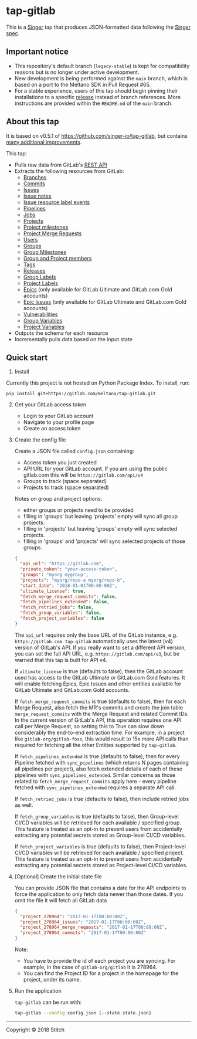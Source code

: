 # tap-gitlab

This is a [Singer](https://singer.io) tap that produces JSON-formatted data following the [Singer spec](https://github.com/singer-io/getting-started/blob/master/SPEC.md).

## Important notice

- This repository's default branch (`legacy-stable`) is kept for compatibility reasons but is no longer under active development.
- New development is being performed against the `main` branch, which is based on a port to the Meltano SDK in Pull Request #65.
- For a stable experience, users of this tap should begin pinning their installations to a specific [release](https://github.com/MeltanoLabs/tap-gitlab/releases) instead of branch references. More instructions are provided within the `README.md` of the `main` branch.

## About this tap

It is based on v0.5.1 of <https://github.com/singer-io/tap-gitlab>, but contains [many additional improvements](./CHANGELOG.md).

This tap:
- Pulls raw data from GitLab's [REST API](https://docs.gitlab.com/ee/api/README.html)
- Extracts the following resources from GitLab:
  - [Branches](https://docs.gitlab.com/ee/api/branches.html)
  - [Commits](https://docs.gitlab.com/ee/api/commits.html)
  - [Issues](https://docs.gitlab.com/ee/api/issues.html)
  - [Issue notes](https://docs.gitlab.com/ee/api/notes.html)
  - [Issue resource label events](https://docs.gitlab.com/ee/api/resource_label_events.html)
  - [Pipelines](https://docs.gitlab.com/ee/api/pipelines.html)
  - [Jobs](https://docs.gitlab.com/ee/api/jobs.html)
  - [Projects](https://docs.gitlab.com/ee/api/projects.html)
  - [Project milestones](https://docs.gitlab.com/ee/api/milestones.html)
  - [Project Merge Requests](https://docs.gitlab.com/ee/api/merge_requests.html)
  - [Users](https://docs.gitlab.com/ee/api/users.html)
  - [Groups](https://docs.gitlab.com/ee/api/group_milestones.html)
  - [Group Milestones](https://docs.gitlab.com/ee/api/users.html)
  - [Group and Project members](https://docs.gitlab.com/ee/api/members.html)
  - [Tags](https://docs.gitlab.com/ee/api/tags.html)
  - [Releases](https://docs.gitlab.com/ee/api/releases/index.html)
  - [Group Labels](https://docs.gitlab.com/ee/api/group_labels.html)
  - [Project Labels](https://docs.gitlab.com/ee/api/labels.html)
  - [Epics](https://docs.gitlab.com/ee/api/epics.html) (only available for GitLab Ultimate and GitLab.com Gold accounts)
  - [Epic Issues](https://docs.gitlab.com/ee/api/epic_issues.html) (only available for GitLab Ultimate and GitLab.com Gold accounts)
  - [Vulnerabilities](https://docs.gitlab.com/ee/api/project_vulnerabilities.html)
  - [Group Variables](https://docs.gitlab.com/ee/api/group_level_variables.html)
  - [Project Variables](https://docs.gitlab.com/ee/api/project_level_variables.html)
- Outputs the schema for each resource
- Incrementally pulls data based on the input state


## Quick start

1. Install

Currently this project is not hosted on Python Package Index. To install, run:
```
pip install git+https://gitlab.com/meltano/tap-gitlab.git
```

2. Get your GitLab access token

    - Login to your GitLab account
    - Navigate to your profile page
    - Create an access token

3. Create the config file

    Create a JSON file called `config.json` containing:
    - Access token you just created
    - API URL for your GitLab account. If you are using the public gitlab.com this will be `https://gitlab.com/api/v4`
    - Groups to track (space separated)    
    - Projects to track (space separated)

    Notes on group and project options:
    - either groups or projects need to be provided
    - filling in 'groups' but leaving 'projects' empty will sync all group projects.
    - filling in 'projects' but leaving 'groups' empty will sync selected projects.
    - filling in 'groups' and 'projects' will sync selected projects of those groups.

    ```json
    {
      "api_url": "https://gitlab.com",
      "private_token": "your-access-token",
      "groups": "myorg mygroup",
      "projects": "myorg/repo-a myorg/repo-b",
      "start_date": "2018-01-01T00:00:00Z",
      "ultimate_license": true,
      "fetch_merge_request_commits": false,
      "fetch_pipelines_extended": false,
      "fetch_retried_jobs": false,
      "fetch_group_variables": false,
      "fetch_project_variables": false
    }
    ```

    The `api_url` requires only the base URL of the GitLab instance, e.g. `https://gitlab.com`. `tap-gitlab` automatically uses the latest (v4) version of GitLab's API. If you really want to set a different API version, you can set the full API URL, e.g. `https://gitlab.com/api/v3`, but be warned that this tap is built for API v4.

    If `ultimate_license` is true (defaults to false), then the GitLab account used has access to the GitLab Ultimate or GitLab.com Gold features. It will enable fetching Epics, Epic Issues and other entities available for GitLab Ultimate and GitLab.com Gold accounts.

    If `fetch_merge_request_commits` is true (defaults to false), then for each Merge Request, also fetch the MR's commits and create the join table `merge_request_commits` with the Merge Request and related Commit IDs. In the current version of GitLab's API, this operation requires one API call per Merge Request, so setting this to True can slow down considerably the end-to-end extraction time. For example, in a project like `gitlab-org/gitlab-foss`, this would result to 15x more API calls than required for fetching all the other Entities supported by `tap-gitlab`.

    If `fetch_pipelines_extended` is true (defaults to false), then for every Pipeline fetched with `sync_pipelines` (which returns N pages containing all pipelines per project), also fetch extended details of each of these pipelines with `sync_pipelines_extended`. Similar concerns as those related to `fetch_merge_request_commits` apply here - every pipeline fetched with `sync_pipelines_extended` requires a separate API call.

    If `fetch_retried_jobs` is true (defaults to false), then include retried jobs as well.

    If `fetch_group_variables` is true (defaults to false), then Group-level CI/CD variables will be retrieved for each available / specified group. This feature is treated as an opt-in to prevent users from accidentally extracting any potential secrets stored as Group-level CI/CD variables.

    If `fetch_project_variables` is true (defaults to false), then Project-level CI/CD variables will be retrieved for each available / specified project. This feature is treated as an opt-in to prevent users from accidentally extracting any potential secrets stored as Project-level CI/CD variables.

4. [Optional] Create the initial state file

    You can provide JSON file that contains a date for the API endpoints
    to force the application to only fetch data newer than those dates.
    If you omit the file it will fetch all GitLab data

    ```json
    {
      "project_278964": "2017-01-17T00:00:00Z",
      "project_278964_issues": "2017-01-17T00:00:00Z",
      "project_278964_merge_requests": "2017-01-17T00:00:00Z",
      "project_278964_commits": "2017-01-17T00:00:00Z"
    }
    ```

    Note:
    - You have to provide the id of each project you are syncing. For example, in the case of `gitlab-org/gitlab` it is 278964.
    - You can find the Project ID for a project in the homepage for the project, under its name.

5. Run the application

    `tap-gitlab` can be run with:

    ```bash
    tap-gitlab --config config.json [--state state.json]
    ```

---

Copyright &copy; 2018 Stitch
